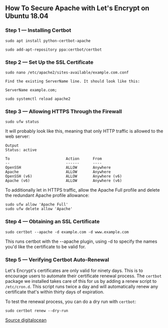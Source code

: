 ##  How To Secure Apache with Let's Encrypt on Ubuntu 18.04

### Step 1 — Installing Certbot

```
sudo apt install python-certbot-apache

sudo add-apt-repository ppa:certbot/certbot
```

### Step 2 — Set Up the SSL Certificate

```
sudo nano /etc/apache2/sites-available/example.com.conf

Find the existing ServerName line. It should look like this:

ServerName example.com;

sudo systemctl reload apache2
```

### Step 3 — Allowing HTTPS Through the Firewall

```
sudo ufw status
```

It will probably look like this, meaning that only HTTP traffic is allowed to the web server:

```
Output
Status: active

To                         Action      From
--                         ------      ----
OpenSSH                    ALLOW       Anywhere                  
Apache                     ALLOW       Anywhere                  
OpenSSH (v6)               ALLOW       Anywhere (v6)             
Apache (v6)                ALLOW       Anywhere (v6)
```

To additionally let in HTTPS traffic, allow the Apache Full profile and delete the redundant Apache profile allowance:

```
sudo ufw allow 'Apache Full'
sudo ufw delete allow 'Apache'
```

### Step 4 — Obtaining an SSL Certificate

```
sudo certbot --apache -d example.com -d www.example.com
```

This runs certbot with the --apache plugin, using -d to specify the names you'd like the certificate to be valid for.

### Step 5 — Verifying Certbot Auto-Renewal

Let's Encrypt's certificates are only valid for ninety days. This is to encourage users to automate their certificate renewal process. The `certbot` package we installed takes care of this for us by adding a renew script to `/etc/cron.d`. This script runs twice a day and will automatically renew any certificate that's within thirty days of expiration.

To test the renewal process, you can do a dry run with `certbot`:

```
sudo certbot renew --dry-run
```

[Source digitalocean](https://www.digitalocean.com/community/tutorials/how-to-secure-apache-with-let-s-encrypt-on-ubuntu-18-04)